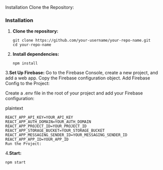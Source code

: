 Installation
Clone the Repository:

### Installation

1. **Clone the repository:**
   ```terminal
   git clone https://github.com/your-username/your-repo-name.git
   cd your-repo-name
2. **Install dependencies:**
   ```terminal
   npm install

3.**Set Up Firebase:**
Go to the Firebase Console, create a new project, and add a web app.
Copy the Firebase configuration object.
Add Firebase Config to the Project:

Create a .env file in the root of your project and add your Firebase configuration:

plaintext
```Copy code
REACT_APP_API_KEY=YOUR_API_KEY
REACT_APP_AUTH_DOMAIN=YOUR_AUTH_DOMAIN
REACT_APP_PROJECT_ID=YOUR_PROJECT_ID
REACT_APP_STORAGE_BUCKET=YOUR_STORAGE_BUCKET
REACT_APP_MESSAGING_SENDER_ID=YOUR_MESSAGING_SENDER_ID
REACT_APP_APP_ID=YOUR_APP_ID
Run the Project:
```
4.**Start:**
```termial
npm start
